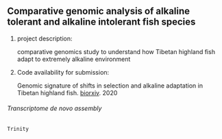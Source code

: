 ## Comparative genomic analysis of alkaline tolerant and alkaline intolerant fish species

1. project description:

    comparative genomics study to understand how Tibetan highland fish adapt to extremely alkaline environment

2. Code availability for submission:

    Genomic signature of shifts in selection and alkaline adaptation in Tibetan highland fish. [biorxiv](https://www.biorxiv.org/content/10.1101/813501v1.full). 2020

###### Transcriptome de novo assembly
```
Trinity
```
